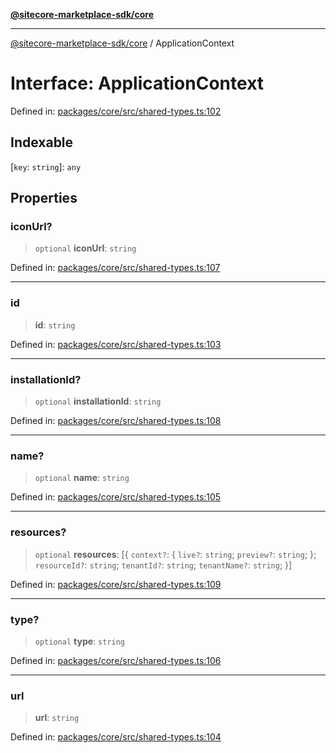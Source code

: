 [**@sitecore-marketplace-sdk/core**](../README.md)

***

[@sitecore-marketplace-sdk/core](../README.md) / ApplicationContext

# Interface: ApplicationContext

Defined in: [packages/core/src/shared-types.ts:102](https://github.com/Sitecore/sitecore-marketplace-sdk/blob/688f537c0b6c422cf8b1a4f05e879f688e51e92b/packages/core/src/shared-types.ts#L102)

## Indexable

\[`key`: `string`\]: `any`

## Properties

### iconUrl?

> `optional` **iconUrl**: `string`

Defined in: [packages/core/src/shared-types.ts:107](https://github.com/Sitecore/sitecore-marketplace-sdk/blob/688f537c0b6c422cf8b1a4f05e879f688e51e92b/packages/core/src/shared-types.ts#L107)

***

### id

> **id**: `string`

Defined in: [packages/core/src/shared-types.ts:103](https://github.com/Sitecore/sitecore-marketplace-sdk/blob/688f537c0b6c422cf8b1a4f05e879f688e51e92b/packages/core/src/shared-types.ts#L103)

***

### installationId?

> `optional` **installationId**: `string`

Defined in: [packages/core/src/shared-types.ts:108](https://github.com/Sitecore/sitecore-marketplace-sdk/blob/688f537c0b6c422cf8b1a4f05e879f688e51e92b/packages/core/src/shared-types.ts#L108)

***

### name?

> `optional` **name**: `string`

Defined in: [packages/core/src/shared-types.ts:105](https://github.com/Sitecore/sitecore-marketplace-sdk/blob/688f537c0b6c422cf8b1a4f05e879f688e51e92b/packages/core/src/shared-types.ts#L105)

***

### resources?

> `optional` **resources**: \[\{ `context?`: \{ `live?`: `string`; `preview?`: `string`; \}; `resourceId?`: `string`; `tenantId?`: `string`; `tenantName?`: `string`; \}\]

Defined in: [packages/core/src/shared-types.ts:109](https://github.com/Sitecore/sitecore-marketplace-sdk/blob/688f537c0b6c422cf8b1a4f05e879f688e51e92b/packages/core/src/shared-types.ts#L109)

***

### type?

> `optional` **type**: `string`

Defined in: [packages/core/src/shared-types.ts:106](https://github.com/Sitecore/sitecore-marketplace-sdk/blob/688f537c0b6c422cf8b1a4f05e879f688e51e92b/packages/core/src/shared-types.ts#L106)

***

### url

> **url**: `string`

Defined in: [packages/core/src/shared-types.ts:104](https://github.com/Sitecore/sitecore-marketplace-sdk/blob/688f537c0b6c422cf8b1a4f05e879f688e51e92b/packages/core/src/shared-types.ts#L104)
